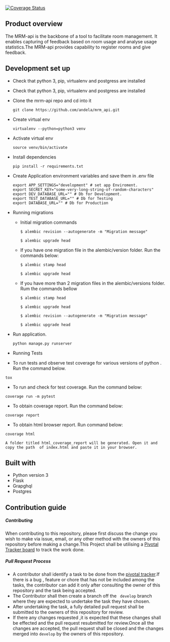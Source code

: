 [![Coverage Status](https://coveralls.io/repos/github/andela/mrm_api/badge.svg)](https://coveralls.io/github/andela/mrm_api)
## Product overview
 The MRM-api is the backbone of a tool to facilitate room management. It enables  capturing of feedback based on room usage and analyse usage statistics.The MRM-api provides capability to register rooms and give feedback.

## Development set up
- Check that python 3, pip, virtualenv and postgress are installed

- Check that python 3, pip, virtualenv and postgress are installed

- Clone the mrm-api repo and cd into it
    ```
    git clone https://github.com/andela/mrm_api.git
    ```
- Create virtual env
    ```
    virtualenv --python=python3 venv
    ```
- Activate virtual env
    ```
    source venv/bin/activate
    ```
- Install dependencies
    ```
    pip install -r requirements.txt
    ```
- Create Application environment variables and save them in .env file
    ```
    export APP_SETTINGS="development" # set app Enviroment.
    export SECRET_KEY="some-very-long-string-of-random-characters"
    export DEV_DATABASE_URL="" # Db for Development.
    export TEST_DATABASE_URL="" # Db for Testing
    export DATABASE_URL="" # Db for Production
    ```
- Running migrations

    - Initial migration commands
        ```
        $ alembic revision --autogenerate -m "Migration message"

        $ alembic upgrade head
        ```
    - If you have one migration file in the alembic/version folder. Run the commands below:
        ```
        $ alembic stamp head

        $ alembic upgrade head
        ```
    - If you have more than 2 migration files in the alembic/versions folder. Rum the commands bellow
        ```
        $ alembic stamp head

        $ alembic upgrade head

        $ alembic revision --autogenerate -m "Migration message"
        
        $ alembic upgrade head
        
        ```
- Run application.
    ```
    python manage.py runserver
    ```
- Running Tests
 - To run tests and observe test coverage for various versions of python . Run the command below.
 ```
 tox
 ```
 - To run  and check for test coverage. Run the command below:
 ```
 coverage run -m pytest
 ```
 - To obtain coverage report. Run the command below:

 ```
 coverage report
 ```
 - To obtain html browser report. Run command below:
 ```
 coverage html
 ```
 ```
 A folder titled html_coverage_report will be generated. Open it and copy the path  of index.html and paste it in your browser.
 ```




## Built with
- Python version  3
- Flask
- Grapghql
- Postgres

## Contribution guide
##### Contributing
When contributing to this repository, please first discuss the change you wish to make via issue, email, or any other method with the owners of this repository before making a change.This Project shall be utilising a [Pivotal Tracker board](https://www.pivotaltracker.com/n/projects/2154921) to track  the work done.

 ##### Pull Request Process
- A contributor shall identify a task to be done from the [pivotal tracker](https://www.pivotaltracker.com/n/projects/2154921).If there is a bug , feature or chore that has not be included among the tasks, the contributor can add it only after consulting the owner of this repository and the task being accepted.
- The Contributor shall then create a branch off  the ` develop` branch where they are expected to undertake the task they have chosen.
- After  undertaking the task, a fully detailed pull request shall be submitted to the owners of this repository for review.
- If there any changes requested ,it is expected that these changes shall be effected and the pull request resubmitted for review.Once all the changes are accepted, the pull request shall be closed and the changes merged into `develop` by the owners of this repository.




